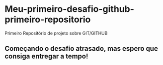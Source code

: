 # Meu-primeiro-desafio-github-primeiro-repositorio
Primeiro Repositório de projeto sobre GIT/GITHUB

## Começando o desafio atrasado, mas espero que consiga entregar a tempo!
